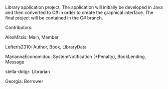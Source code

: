 Library application project.
The application will initially be developed in Java and then converted to C# in order to create the graphical interface.
The final project will be contained in the C# branch.

Contributors:

AlexMitsis: Main, Member

Lefteris2310: Author, Book, LibraryData  

MariannaEconomidou: SystemNotification (+Penalty), BookLending, Message

stella-dotgr: Librarian

Georgia: Borrower
